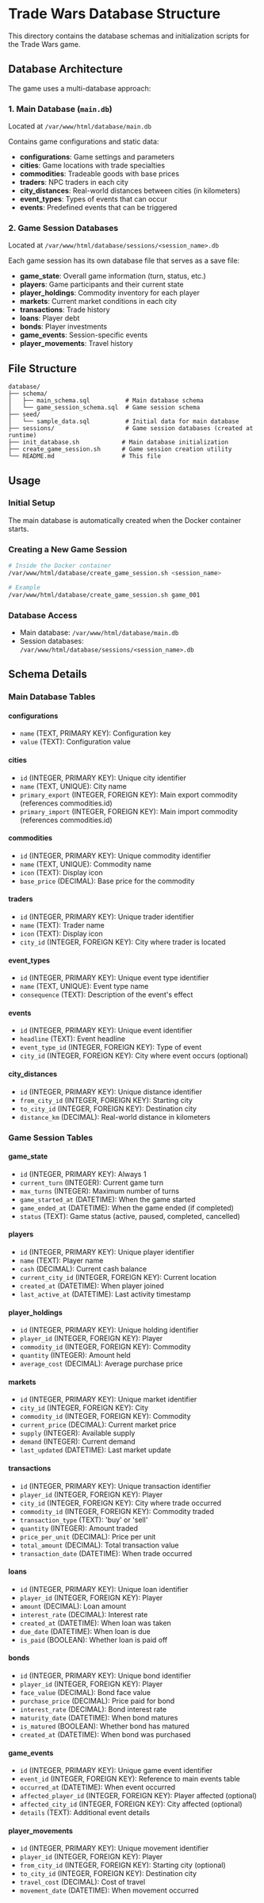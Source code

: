 # Trade Wars Database Structure

This directory contains the database schemas and initialization scripts for the Trade Wars game.

## Database Architecture

The game uses a multi-database approach:

### 1. Main Database (`main.db`)
Located at `/var/www/html/database/main.db`

Contains game configurations and static data:
- **configurations**: Game settings and parameters
- **cities**: Game locations with trade specialties
- **commodities**: Tradeable goods with base prices
- **traders**: NPC traders in each city
- **city_distances**: Real-world distances between cities (in kilometers)
- **event_types**: Types of events that can occur
- **events**: Predefined events that can be triggered

### 2. Game Session Databases
Located at `/var/www/html/database/sessions/<session_name>.db`

Each game session has its own database file that serves as a save file:
- **game_state**: Overall game information (turn, status, etc.)
- **players**: Game participants and their current state
- **player_holdings**: Commodity inventory for each player
- **markets**: Current market conditions in each city
- **transactions**: Trade history
- **loans**: Player debt
- **bonds**: Player investments
- **game_events**: Session-specific events
- **player_movements**: Travel history

## File Structure

```
database/
├── schema/
│   ├── main_schema.sql          # Main database schema
│   └── game_session_schema.sql  # Game session schema
├── seed/
│   └── sample_data.sql          # Initial data for main database
├── sessions/                    # Game session databases (created at runtime)
├── init_database.sh            # Main database initialization
├── create_game_session.sh      # Game session creation utility
└── README.md                   # This file
```

## Usage

### Initial Setup
The main database is automatically created when the Docker container starts.

### Creating a New Game Session
```bash
# Inside the Docker container
/var/www/html/database/create_game_session.sh <session_name>

# Example
/var/www/html/database/create_game_session.sh game_001
```

### Database Access
- Main database: `/var/www/html/database/main.db`
- Session databases: `/var/www/html/database/sessions/<session_name>.db`

## Schema Details

### Main Database Tables

#### configurations
- `name` (TEXT, PRIMARY KEY): Configuration key
- `value` (TEXT): Configuration value

#### cities
- `id` (INTEGER, PRIMARY KEY): Unique city identifier
- `name` (TEXT, UNIQUE): City name
- `primary_export` (INTEGER, FOREIGN KEY): Main export commodity (references commodities.id)
- `primary_import` (INTEGER, FOREIGN KEY): Main import commodity (references commodities.id)

#### commodities
- `id` (INTEGER, PRIMARY KEY): Unique commodity identifier
- `name` (TEXT, UNIQUE): Commodity name
- `icon` (TEXT): Display icon
- `base_price` (DECIMAL): Base price for the commodity

#### traders
- `id` (INTEGER, PRIMARY KEY): Unique trader identifier
- `name` (TEXT): Trader name
- `icon` (TEXT): Display icon
- `city_id` (INTEGER, FOREIGN KEY): City where trader is located

#### event_types
- `id` (INTEGER, PRIMARY KEY): Unique event type identifier
- `name` (TEXT, UNIQUE): Event type name
- `consequence` (TEXT): Description of the event's effect

#### events
- `id` (INTEGER, PRIMARY KEY): Unique event identifier
- `headline` (TEXT): Event headline
- `event_type_id` (INTEGER, FOREIGN KEY): Type of event
- `city_id` (INTEGER, FOREIGN KEY): City where event occurs (optional)

#### city_distances
- `id` (INTEGER, PRIMARY KEY): Unique distance identifier
- `from_city_id` (INTEGER, FOREIGN KEY): Starting city
- `to_city_id` (INTEGER, FOREIGN KEY): Destination city
- `distance_km` (DECIMAL): Real-world distance in kilometers

### Game Session Tables

#### game_state
- `id` (INTEGER, PRIMARY KEY): Always 1
- `current_turn` (INTEGER): Current game turn
- `max_turns` (INTEGER): Maximum number of turns
- `game_started_at` (DATETIME): When the game started
- `game_ended_at` (DATETIME): When the game ended (if completed)
- `status` (TEXT): Game status (active, paused, completed, cancelled)

#### players
- `id` (INTEGER, PRIMARY KEY): Unique player identifier
- `name` (TEXT): Player name
- `cash` (DECIMAL): Current cash balance
- `current_city_id` (INTEGER, FOREIGN KEY): Current location
- `created_at` (DATETIME): When player joined
- `last_active_at` (DATETIME): Last activity timestamp

#### player_holdings
- `id` (INTEGER, PRIMARY KEY): Unique holding identifier
- `player_id` (INTEGER, FOREIGN KEY): Player
- `commodity_id` (INTEGER, FOREIGN KEY): Commodity
- `quantity` (INTEGER): Amount held
- `average_cost` (DECIMAL): Average purchase price

#### markets
- `id` (INTEGER, PRIMARY KEY): Unique market identifier
- `city_id` (INTEGER, FOREIGN KEY): City
- `commodity_id` (INTEGER, FOREIGN KEY): Commodity
- `current_price` (DECIMAL): Current market price
- `supply` (INTEGER): Available supply
- `demand` (INTEGER): Current demand
- `last_updated` (DATETIME): Last market update

#### transactions
- `id` (INTEGER, PRIMARY KEY): Unique transaction identifier
- `player_id` (INTEGER, FOREIGN KEY): Player
- `city_id` (INTEGER, FOREIGN KEY): City where trade occurred
- `commodity_id` (INTEGER, FOREIGN KEY): Commodity traded
- `transaction_type` (TEXT): 'buy' or 'sell'
- `quantity` (INTEGER): Amount traded
- `price_per_unit` (DECIMAL): Price per unit
- `total_amount` (DECIMAL): Total transaction value
- `transaction_date` (DATETIME): When trade occurred

#### loans
- `id` (INTEGER, PRIMARY KEY): Unique loan identifier
- `player_id` (INTEGER, FOREIGN KEY): Player
- `amount` (DECIMAL): Loan amount
- `interest_rate` (DECIMAL): Interest rate
- `created_at` (DATETIME): When loan was taken
- `due_date` (DATETIME): When loan is due
- `is_paid` (BOOLEAN): Whether loan is paid off

#### bonds
- `id` (INTEGER, PRIMARY KEY): Unique bond identifier
- `player_id` (INTEGER, FOREIGN KEY): Player
- `face_value` (DECIMAL): Bond face value
- `purchase_price` (DECIMAL): Price paid for bond
- `interest_rate` (DECIMAL): Bond interest rate
- `maturity_date` (DATETIME): When bond matures
- `is_matured` (BOOLEAN): Whether bond has matured
- `created_at` (DATETIME): When bond was purchased

#### game_events
- `id` (INTEGER, PRIMARY KEY): Unique game event identifier
- `event_id` (INTEGER, FOREIGN KEY): Reference to main events table
- `occurred_at` (DATETIME): When event occurred
- `affected_player_id` (INTEGER, FOREIGN KEY): Player affected (optional)
- `affected_city_id` (INTEGER, FOREIGN KEY): City affected (optional)
- `details` (TEXT): Additional event details

#### player_movements
- `id` (INTEGER, PRIMARY KEY): Unique movement identifier
- `player_id` (INTEGER, FOREIGN KEY): Player
- `from_city_id` (INTEGER, FOREIGN KEY): Starting city (optional)
- `to_city_id` (INTEGER, FOREIGN KEY): Destination city
- `travel_cost` (DECIMAL): Cost of travel
- `movement_date` (DATETIME): When movement occurred 